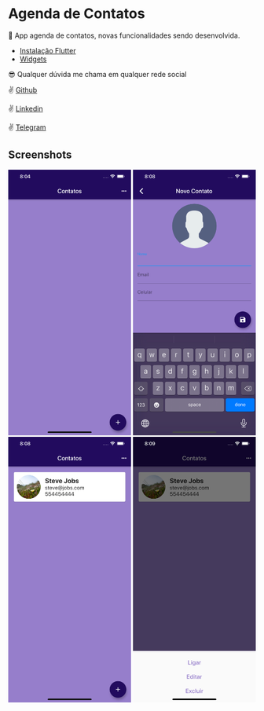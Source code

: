 # Agenda de Contatos

:iphone: App agenda de contatos, novas funcionalidades sendo desenvolvida.

- [Instalação Flutter](https://flutter.dev/docs/get-started)
- [Widgets](https://flutter.dev/docs/development/ui/widgets)

:sunglasses: Qualquer dúvida me chama em qualquer rede social

:v: [Github](https://github.com/DuhAlonso)

:v: [Linkedin](https://www.linkedin.com/in/eduardo-alonso-685509b7/)

:v: [Telegram](https://t.me/duhalonso)

## Screenshots

<img src="https://github.com/DuhAlonso/contact_book/blob/master/screenshots/home.png" width="250">
<img src="https://github.com/DuhAlonso/contact_book/blob/master/screenshots/new_contact.png" width="250"> 
<img src="https://github.com/DuhAlonso/contact_book/blob/master/screenshots/list_contacts.png" width="250"> 
<img src="https://github.com/DuhAlonso/contact_book/blob/master/screenshots/actions.png" width="250"> 
